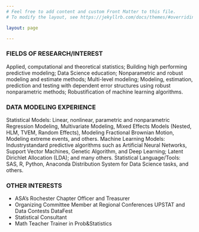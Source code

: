 ```yaml
---
# Feel free to add content and custom Front Matter to this file.
# To modify the layout, see https://jekyllrb.com/docs/themes/#overriding-theme-defaults

layout: page

---
```



### FIELDS OF RESEARCH/INTEREST
Applied, computational and theoretical statistics; Building high performing predictive modeling; Data Science education; Nonparametric and robust modeling and estimate methods; Multi-level modeling; Modeling, estimation, prediction and testing with dependent error structures using robust nonparametric methods; Robustification of machine learning algorithms.

### DATA MODELING EXPERIENCE
Statistical Models: Linear, nonlinear, parametric and nonparametric Regression Modeling, Multivariate Modeling, Mixed Effects Models (Nested, HLM, TVEM, Random Effects), Modeling Fractional Brownian Motion, Modeling extreme events, and others. Machine Learning Models: Industrystandard predictive algorithms such as Artificial Neural Networks, Support Vector Machines, Genetic Algorithm, and Deep Learning; Latent Dirichlet Allocation (LDA); and many others. Statistical Language/Tools: SAS, R, Python, Anaconda Distribution System for Data Science tasks, and others.

### OTHER INTERESTS
* ASA’s Rochester Chapter Officer and Treasurer
* Organizing Committee Member at Regional Conferences UPSTAT and Data Contests DataFest
* Statistical Consultant
* Math Teacher Trainer in Prob&Statistics